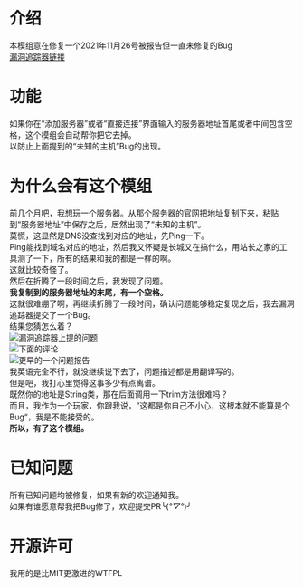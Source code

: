 # 介绍
本模组意在修复一个2021年11月26号被报告但一直未修复的Bug  
[漏洞追踪器链接](https://bugs.mojang.com/browse/MC-242809)

# 功能
如果你在“添加服务器”或者“直接连接”界面输入的服务器地址首尾或者中间包含空格，这个模组会自动帮你把它去掉。  
以防止上面提到的“未知的主机”Bug的出现。  

# 为什么会有这个模组
前几个月吧，我想玩一个服务器。从那个服务器的官网把地址复制下来，粘贴到“服务器地址”中保存之后，居然出现了“未知的主机”。  
莫慌，这显然是DNS没查找到对应的地址，先Ping一下。  
Ping能找到域名对应的地址，然后我又怀疑是长城又在搞什么，用站长之家的工具测了一下，所有的结果和我的都是一样的啊。  
这就比较奇怪了。  
然后在折腾了一段时间之后，我发现了问题。  
**我复制到的服务器地址的末尾，有一个空格。**  
这就很难绷了啊，再继续折腾了一段时间，确认问题能够稳定复现之后，我去漏洞追踪器提交了一个Bug。  
结果您猜怎么着？  
![漏洞追踪器上提的问题](https://github.com/TheWhiteDog9487/ServerAddressSpaceFix/blob/%E4%B8%BB%E8%A6%81/%E5%9B%BE%E7%89%87/Snipaste_2023-10-18_15-22-39.png?raw=true)  
![下面的评论](https://github.com/TheWhiteDog9487/ServerAddressSpaceFix/blob/%E4%B8%BB%E8%A6%81/%E5%9B%BE%E7%89%87/Snipaste_2023-10-18_15-22-47.png?raw=true)  
![更早的一个问题报告](https://github.com/TheWhiteDog9487/ServerAddressSpaceFix/blob/%E4%B8%BB%E8%A6%81/%E5%9B%BE%E7%89%87/Snipaste_2023-10-18_15-22-57.png?raw=true)  
我英语完全不行，就没继续说下去了，问题描述都是用翻译写的。  
但是吧，我打心里觉得这事多少有点离谱。  
既然你的地址是String类，那在后面调用一下trim方法很难吗？  
而且，我作为一个玩家，你跟我说，“这都是你自己不小心，这根本就不能算是个Bug“，我是不能接受的。  
**所以，有了这个模组。**

# 已知问题
所有已知问题均被修复，如果有新的欢迎通知我。  
如果有谁愿意帮我把Bug修了，欢迎提交PR╰(*°▽°*)╯

# 开源许可
我用的是比MIT更激进的WTFPL
